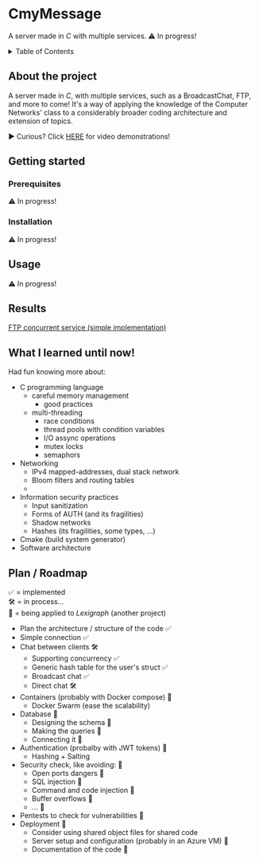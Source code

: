 # CmyMessage
A server made in _C_ with multiple services.
⚠️ In progress!


<!-- TABLE OF CONTENTS -->
<details>
  <summary>Table of Contents</summary>
  <ol>
    <li>
      <a href="#about-the-project">About The Project</a>
    </li>
    <li>
      <a href="#getting-started">Getting Started</a>
      <ul>
        <li><a href="#prerequisites">Prerequisites</a></li>
        <li><a href="#installation">Installation</a></li>
      </ul>
    </li>
    <li><a href="#usage">Usage</a></li>
    <li><a href="#results">Results</a></li>
    <li><a href="#what-i-learned">What I learned until now!</a></li>
    <li><a href="#plan-/-roadmap">Plan / Roadmap</a></li>
  </ol>
</details>

<!-- ABOUT THE PROJECT -->
## About the project
A server made in _C_, with multiple services, such as a BroadcastChat, FTP, and more to come! It's a way of applying the knowledge of the Computer Networks' class to a considerably broader coding architecture and extension of topics.

▶️ Curious? Click <a href="#results">HERE</a> for video demonstrations!

<!-- HOW TO START IT -->
## Getting started
### Prerequisites
⚠️ In progress!

### Installation 
⚠️ In progress!

## Usage
⚠️ In progress!

## Results
<a href="https://youtu.be/v7n3sTKgzqM">FTP concurrent service (simple implementation)</a>

## What I learned until now!
Had fun knowing more about:
* C programming language
  * careful memory management
    * good practices
  * multi-threading
    * race conditions
    * thread pools with condition variables
    * I/O assync operations
    * mutex locks
    * semaphors
* Networking
  * IPv4 mapped-addresses, dual stack network
  * Bloom filters and routing tables
  * 
* Information security practices
  * Input sanitization
  * Forms of AUTH (and its fragilities)
  * Shadow networks
  * Hashes (its fragilities, some types, ...)
* Cmake (build system generator)
* Software architecture 

## Plan / Roadmap 
✅ = implemented <br />
🛠️ = in process... <br />
🔁 = being applied to _Lexigraph_ (another project) <br />

- Plan the architecture / structure of the code ✅
- Simple connection ✅
- Chat between clients 🛠️ 
  - Supporting concurrency ✅
  - Generic hash table for the user's struct ✅
  - Broadcast chat ✅
  - Direct chat 🛠️
- Containers (probably with Docker compose) 🔁
  - Docker Swarm (ease the scalability)
- Database 🔁
    - Designing the schema 🔁
    - Making the queries 🔁
    - Connecting it 🔁
- Authentication (probalby with JWT tokens) 🔁
  - Hashing + Salting
- Security check, like avoiding: 🔁
  - Open ports dangers 🔁
  - SQL injection 🔁
  - Command and code injection 🔁
  - Buffer overflows 🔁
  - ... 🔁
- Pentests to check for vulnerabilities 🔁
- Deployment 🔁
    - Consider using shared object files for shared code
    - Server setup and configuration (probably in an Azure VM) 🔁
    - Documentation of the code 🔁
